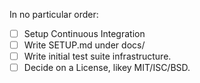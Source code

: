 In no particular order:

- [ ] Setup Continuous Integration
- [ ] Write SETUP.md under docs/
- [ ] Write initial test suite infrastructure.
- [ ] Decide on a License, likey MIT/ISC/BSD.
